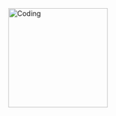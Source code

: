 <img align="right" alt="Coding" width="200" src="https://github.com/kamildegerliyurt/kamildegerliyurt/assets/139812195/6f290457-a10a-4c59-a97a-0c691243c358">



